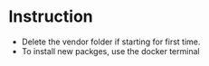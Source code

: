 # Instruction

* Delete the vendor folder if starting for first time.
* To install new packges, use the docker terminal
